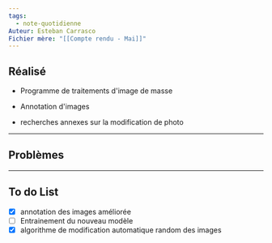 ```yaml
---
tags:
  - note-quotidienne
Auteur: Esteban Carrasco
Fichier mère: "[[Compte rendu - Mai]]"
---
```

## Réalisé
- Programme de traitements d'image de masse

- Annotation d'images
- recherches annexes sur la modification de photo

---
## Problèmes

---
## To do List
- [x] annotation des images améliorée
- [ ] Entrainement du nouveau modèle
- [x] algorithme de modification automatique random des images